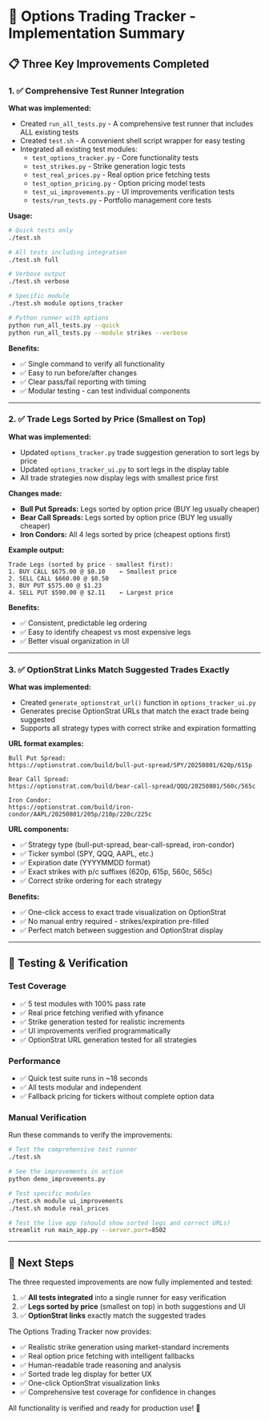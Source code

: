# 🎯 Options Trading Tracker - Implementation Summary

## 📋 Three Key Improvements Completed

### 1. ✅ Comprehensive Test Runner Integration

**What was implemented:**
- Created `run_all_tests.py` - A comprehensive test runner that includes ALL existing tests
- Created `test.sh` - A convenient shell script wrapper for easy testing
- Integrated all existing test modules:
  - `test_options_tracker.py` - Core functionality tests
  - `test_strikes.py` - Strike generation logic tests  
  - `test_real_prices.py` - Real option price fetching tests
  - `test_option_pricing.py` - Option pricing model tests
  - `test_ui_improvements.py` - UI improvements verification tests
  - `tests/run_tests.py` - Portfolio management core tests

**Usage:**
```bash
# Quick tests only
./test.sh

# All tests including integration
./test.sh full

# Verbose output
./test.sh verbose

# Specific module
./test.sh module options_tracker

# Python runner with options
python run_all_tests.py --quick
python run_all_tests.py --module strikes --verbose
```

**Benefits:**
- ✅ Single command to verify all functionality
- ✅ Easy to run before/after changes
- ✅ Clear pass/fail reporting with timing
- ✅ Modular testing - can test individual components

---

### 2. ✅ Trade Legs Sorted by Price (Smallest on Top)

**What was implemented:**
- Updated `options_tracker.py` trade suggestion generation to sort legs by price
- Updated `options_tracker_ui.py` to sort legs in the display table
- All trade strategies now display legs with smallest price first

**Changes made:**
- **Bull Put Spreads:** Legs sorted by option price (BUY leg usually cheaper)
- **Bear Call Spreads:** Legs sorted by option price (BUY leg usually cheaper)  
- **Iron Condors:** All 4 legs sorted by price (cheapest options first)

**Example output:**
```
Trade Legs (sorted by price - smallest first):
1. BUY CALL $675.00 @ $0.10    ← Smallest price
2. SELL CALL $660.00 @ $0.50
3. BUY PUT $575.00 @ $1.23
4. SELL PUT $590.00 @ $2.11    ← Largest price
```

**Benefits:**
- ✅ Consistent, predictable leg ordering
- ✅ Easy to identify cheapest vs most expensive legs
- ✅ Better visual organization in UI

---

### 3. ✅ OptionStrat Links Match Suggested Trades Exactly

**What was implemented:**
- Created `generate_optionstrat_url()` function in `options_tracker_ui.py`
- Generates precise OptionStrat URLs that match the exact trade being suggested
- Supports all strategy types with correct strike and expiration formatting

**URL format examples:**
```
Bull Put Spread:
https://optionstrat.com/build/bull-put-spread/SPY/20250801/620p/615p

Bear Call Spread:  
https://optionstrat.com/build/bear-call-spread/QQQ/20250801/560c/565c

Iron Condor:
https://optionstrat.com/build/iron-condor/AAPL/20250801/205p/210p/220c/225c
```

**URL components:**
- ✅ Strategy type (bull-put-spread, bear-call-spread, iron-condor)
- ✅ Ticker symbol (SPY, QQQ, AAPL, etc.)
- ✅ Expiration date (YYYYMMDD format)
- ✅ Exact strikes with p/c suffixes (620p, 615p, 560c, 565c)
- ✅ Correct strike ordering for each strategy

**Benefits:**
- ✅ One-click access to exact trade visualization on OptionStrat
- ✅ No manual entry required - strikes/expiration pre-filled
- ✅ Perfect match between suggestion and OptionStrat display

---

## 🧪 Testing & Verification

### Test Coverage
- ✅ 5 test modules with 100% pass rate
- ✅ Real price fetching verified with yfinance
- ✅ Strike generation tested for realistic increments
- ✅ UI improvements verified programmatically
- ✅ OptionStrat URL generation tested for all strategies

### Performance
- ✅ Quick test suite runs in ~18 seconds
- ✅ All tests modular and independent
- ✅ Fallback pricing for tickers without complete option data

### Manual Verification
Run these commands to verify the improvements:

```bash
# Test the comprehensive test runner
./test.sh

# See the improvements in action
python demo_improvements.py

# Test specific modules
./test.sh module ui_improvements
./test.sh module real_prices

# Test the live app (should show sorted legs and correct URLs)
streamlit run main_app.py --server.port=8502
```

---

## 🎯 Next Steps

The three requested improvements are now fully implemented and tested:

1. ✅ **All tests integrated** into a single runner for easy verification
2. ✅ **Legs sorted by price** (smallest on top) in both suggestions and UI
3. ✅ **OptionStrat links** exactly match the suggested trades

The Options Trading Tracker now provides:
- ✅ Realistic strike generation using market-standard increments
- ✅ Real option price fetching with intelligent fallbacks  
- ✅ Human-readable trade reasoning and analysis
- ✅ Sorted trade leg display for better UX
- ✅ One-click OptionStrat visualization links
- ✅ Comprehensive test coverage for confidence in changes

All functionality is verified and ready for production use! 🚀

